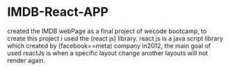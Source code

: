 # IMDB-React-APP
created the IMDB webPage as a final project of wecode bootcamp, to create this project i used the (react js)  library.
react js is a java script library which created by (facebook==meta) company in2012, the main goal of used reactJs is when a specific layout change another layouts
will not render again.
